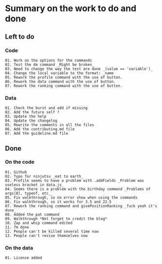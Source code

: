 # Summary on the work to do and done

## Left to do

### Code

    01. Work on the options for the commands
    02. Test the dm command _Might be broken_
    03. Need to change the way the test are done _(value == 'variable')_
    04. Change the local variable to the format: _name
    05. Rework the profile command with the use of button.
    06. Rework the data command with the use of button.
    07. Rework the ranking command with the use of button.

### Data

    01. Check the burst and add if missing
    02. Add the future self ?
    03. Update the help
    04. Update the changelog
    05. Rewrite the comments in all the files
    06. Add the contributing.md file
    07. Add the guideline.md file

## Done

### On the code

    01. Github
    02. Typo for ninjutsu _eat to earth_
    03. Profile seems to have a problem with .addFields _Problem was useless bracket in data.js_
    04. Seems there is a problem with the birthday command _Problems of args[0], typeof, etc__
    05. Fix walkthrough, so no error show when using the commands
    06. Fix walkthrough, so it works for 3.5 and 22.5
    07. Rework the ranking command and givePositionRanking _fuck yeah it's done_
    08. Added the pat command
    09. Walkthrough *Not forget to credit the blog*
    10. Zap and whip command edited
    11. fm done
    12. People can't be killed several time now
    13. People can't revive themselves now

### On the data

    01. Licence added
